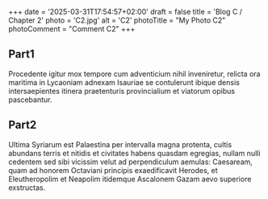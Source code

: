 +++
date = '2025-03-31T17:54:57+02:00'
draft = false
title = 'Blog C / Chapter 2'
photo = 'C2.jpg'
alt = 'C2'
photoTitle = "My Photo C2"
photoComment = "Comment C2"
+++

## Part1
Procedente igitur mox tempore cum adventicium nihil inveniretur, relicta ora maritima in Lycaoniam adnexam Isauriae se contulerunt ibique densis intersaepientes itinera praetenturis provincialium et viatorum opibus pascebantur.
## Part2
Ultima Syriarum est Palaestina per intervalla magna protenta, cultis abundans terris et nitidis et civitates habens quasdam egregias, nullam nulli cedentem sed sibi vicissim velut ad perpendiculum aemulas: Caesaream, quam ad honorem Octaviani principis exaedificavit Herodes, et Eleutheropolim et Neapolim itidemque Ascalonem Gazam aevo superiore exstructas.